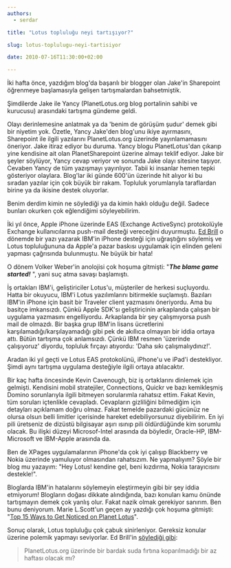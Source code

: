 ```yaml
---
authors:
  - serdar

title: "Lotus topluluğu neyi tartışıyor?"

slug: lotus-toplulugu-neyi-tartisiyor

date: 2010-07-16T11:30:00+02:00

---
```


İki hafta önce, yazdığım [](2010-06-lotus-toplulugu-gelecegi-tartisiyor....md "lotus-toplulugu-gelecegi-tartisiyor....htm")blog'da başarılı bir blogger olan Jake'in Sharepoint öğrenmeye başlamasıyla gelişen tartışmalardan bahsetmiştik.

Şimdilerde Jake ile Yancy (PlanetLotus.org blog portalinin sahibi ve kurucusu) arasındaki tartışma gündeme geldi.
<!-- more -->
Olayı derinlemesine anlatmak ya da 'benim de görüşüm şudur' demek gibi bir niyetim yok. Özetle, Yancy Jake'den blog'unu ikiye ayırmasını, Sharepoint ile ilgili yazılarını PlanetLotus.org üzerinde yayınlamamasını öneriyor. Jake itiraz ediyor bu duruma. Yancy blogu PlanetLotus'dan çıkarıp yine kendisine ait olan PlanetSharepoint üzerine almayı teklif ediyor. Jake bir şeyler söylüyor, Yancy cevap veriyor ve sonunda Jake olayı sitesine taşıyor. Cevaben Yancy de tüm yazışmayı yayınlıyor. Tabii ki insanlar hemen tepki gösteriyor olaylara. Blog'lar iki günde 600'ün üzerinde hit alıyor ki bu sıradan yazılar için çok büyük bir rakam. Topluluk yorumlarıyla taraflardan birine ya da ikisine destek oluyorlar.

Benim derdim kimin ne söylediği ya da kimin haklı olduğu değil. Sadece bunları okurken çok eğlendiğimi söyleyebilirim.

İki yıl önce, Apple iPhone üzerinde EAS (Exchange ActiveSync) protokolüyle Exchange kullanıcılarına push-mail desteği vereceğini duyurmuştu. [Ed Brill](http://www.edbrill.com "Ed Brill") o dönemde bir yazı yazarak IBM'in iPhone desteği için uğraştığını söylemiş ve Lotus topluluğununa da Apple'a pazar baskısı uygulamak için elinden geleni yapması çağrısında bulunmuştu. Ne büyük bir hata!

O dönem Volker Weber'in anolojisi çok hoşuma gitmişti: "***The blame game started!*** ", yani suç atma savaşı başlamıştı.

İş ortakları IBM'i, geliştiriciler Lotus'u, müşteriler de herkesi suçluyordu. Hatta bir okuyucu, IBM'i Lotus yazılımlarını bitirmekle suçlamıştı. Bazıları IBM'in iPhone için basit bir Traveler client yazmasını öneriyordu. Ama bu basitçe imkansızdı. Çünkü Apple SDK'sı geliştiricinin arkaplanda çalışan bir uygulama yazmasını engelliyordu. Arkaplanda bir şey çalışmıyorsa push mail de olmazdı. Bir başka grup IBM'in lisans ücretlerini karşılamadığı/karşılayamadığı gibi pek de akıllıca olmayan bir iddia ortaya attı. Bütün tartışma çok anlamsızdı. Çünkü IBM resmen 'üzerinde çalışıyoruz' diyordu, topluluk fırçayı atıyordu: 'Daha sıkı çalışmalıydınız!'.

Aradan iki yıl geçti ve Lotus EAS protokolünü, iPhone'u ve iPad'i destekliyor. Şimdi aynı tartışma uygulama desteğiyle ilgili ortaya atılacaktır.

Bir kaç hafta öncesinde Kevin Cavenough, biz iş ortaklarını dinlemek için gelmişti. Kendisini mobil stratejiler, Connections, Quickr ve bazı kemikleşmiş Domino sorunlarıyla ilgili bitmeyen sorularımla rahatsız ettim. Fakat Kevin, tüm soruları içtenlikle cevapladı. Cevapların gizliliğini bilmediğim için detayları açıklamam doğru olmaz. Fakat temelde pazardaki gücünüz ne olursa olsun belli limitler içerisinde hareket edebiliyorsunuz diyebilirim. En iyi pili üretseniz de dizüstü bilgisayar aşırı ısınıp pili öldürdüğünde kim sorumlu olacak. Bu ilişki düzeyi Microsof-Intel arasında da böyledir, Oracle-HP, IBM-Microsoft ve IBM-Apple arasında da.

Ben de XPages uygulamalarının iPhone'da çok iyi çalışıp Blackberry ve Nokia üzerinde yamuluyor olmasından rahatsızım. Ne yapmalıyım? Şöyle bir blog mu yazayım: "Hey Lotus! kendine gel, beni kızdırma, Nokia tarayıcısını destekle!".

Bloglarda IBM'in hatalarını söylemeyin eleştirmeyin gibi bir şey iddia etmiyorum! Blogların doğası dikkate alındığında, bazı konuları kamu önünde tartışmayın demek çok yanlış olur. Fakat nazik olmak gerekiyor sanırım. Ben bunu deniyorum. Marie L.Scott'un geçen ay yazdığı çok hoşuma gitmişti: "[Top 15 Ways to Get Noticed on Planet Lotus](http://www.bleedyellow.com/blogs/crashtestchix/entry/top_15_ways_to_get_noticed_on_planet_lotus1)".

Sonuç olarak, Lotus topluluğu çok çabuk sinirleniyor. Gereksiz konular üzerine polemik yapmayı seviyorlar. Ed Brill'in [söylediği gibi](http://twitter.com/edbrill/status/18440515577):

> PlanetLotus.org üzerinde bir bardak suda fırtına koparılmadığı bir az haftası olacak mı?

<br />
